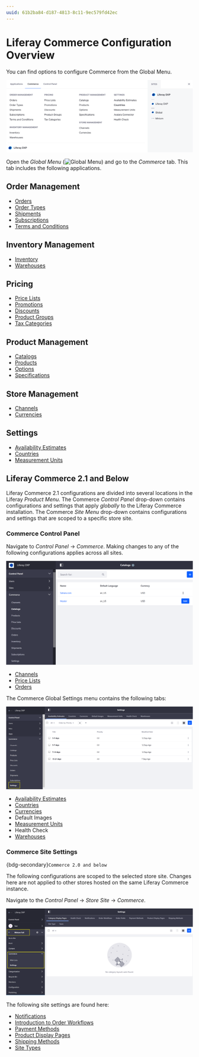 ```yaml
---
uuid: 61b2ba84-d187-4813-8c11-9ec579fd42ec
---
```

# Liferay Commerce Configuration Overview

You can find options to configure Commerce from the Global Menu.

![Access Commerce via the Global Application menu.](./liferay-commerce-configuration-overview/images/01.png)

Open the *Global Menu* (![Global Menu](../images/icon-applications-menu.png)) and go to the *Commerce* tab. This tab includes the following applications.

## Order Management

* [Orders](../order-management/orders/orders-menu-reference-guide.md)
* [Order Types](../order-management/order-types.md)
* [Shipments](../order-management/shipments/introduction-to-shipments.md)
* [Subscriptions](../order-management/subscriptions/managing-subscriptions.md)
* [Terms and Conditions](../order-management/terms-and-conditions.md)

## Inventory Management

* [Inventory](../inventory-management.md)
* [Warehouses](../inventory-management/warehouse-reference-guide.md)

## Pricing

* [Price Lists](../pricing/creating-a-price-list.md)
* [Promotions](../pricing/promoting-products/introduction-to-promotions.md)
* [Discounts](../pricing/promoting-products/introduction-to-discounts.md)
* [Product Groups](../pricing/promoting-products/introduction-to-product-groups.md)
* [Tax Categories](../pricing/configuring-taxes.md)

## Product Management

* [Catalogs](../product-management/catalogs/creating-a-new-catalog.md)
* [Products](../product-management/creating-and-managing-products/products/products-overview.md)
* [Options](../product-management/creating-and-managing-products/products/using-product-options.md)
* [Specifications](../product-management/creating-and-managing-products/products/specifications.md)

## Store Management

* [Channels](./channels/managing-channels.md)
* [Currencies](./currencies/adding-a-new-currency.md)

## Settings

* [Availability Estimates](../inventory-management/availability-estimates.md)
* [Countries](./configuring-countries-and-regions.md)
* [Measurement Units](./configuring-shipping-methods/measurement-units.md)

## Liferay Commerce 2.1 and Below

Liferay Commerce 2.1 configurations are divided into several locations in the Liferay *Product Menu*. The Commerce *Control Panel* drop-down contains configurations and settings that apply *globally* to the Liferay Commerce installation. The Commerce *Site Menu* drop-down contains configurations and settings that are scoped to a specific store site.

### Commerce Control Panel

Navigate to *Control Panel* &rarr; *Commerce*. Making changes to any of the following configurations applies across all sites.

![The Commerce global menu contains all the configuration options.](./liferay-commerce-configuration-overview/images/02.png)

* [Channels](./channels/managing-channels.md)
* [Price Lists](../pricing/creating-a-price-list.md)
* [Orders](../order-management/orders/orders-menu-reference-guide.md)

The Commerce Global Settings menu contains the following tabs:

![You can find Settings under the Commerce global menu.](./liferay-commerce-configuration-overview/images/03.png)

* [Availability Estimates](../inventory-management/availability-estimates.md)
* [Countries](./configuring-countries-and-regions.md)
* [Currencies](./currencies/adding-a-new-currency.md)
* Default Images
* [Measurement Units](./configuring-shipping-methods/measurement-units.md)
* Health Check
* [Warehouses](../inventory-management/warehouse-reference-guide.md)

### Commerce Site Settings

{bdg-secondary}`Commerce 2.0 and below`

The following configurations are scoped to the selected store site. Changes here are not applied to other stores hosted on the same Liferay Commerce instance.

Navigate to the *Control Panel* &rarr; *Store Site* &rarr; *Commerce*.

![The settings for the Minium site are available on the left side menu.](./liferay-commerce-configuration-overview/images/04.png)

The following site settings are found here:

* [Notifications](./sending-emails/using-notification-templates.md)
* [Introduction to Order Workflows](../order-management/order-workflows/introduction-to-order-workflows.md)
* [Payment Methods](./configuring-payment-methods.md)
* [Product Display Pages](../creating-store-content/creating-product-display-pages.md)
* [Shipping Methods](./configuring-shipping-methods/shipping-method-reference.md)
* [Site Types](../starting-a-store/sites-and-site-types.md)
